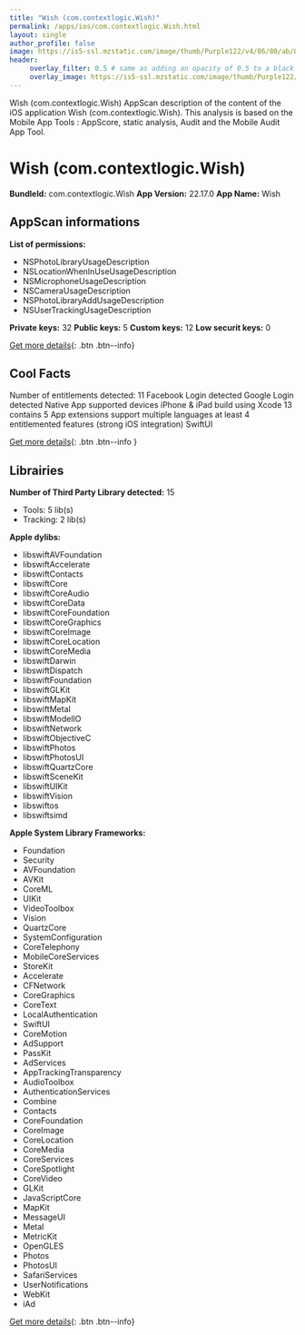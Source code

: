```yaml
---
title: "Wish (com.contextlogic.Wish)"
permalink: /apps/ios/com.contextlogic.Wish.html
layout: single
author_profile: false
image: https://is5-ssl.mzstatic.com/image/thumb/Purple122/v4/86/80/ab/8680abbd-b7fc-d7e2-94d0-6d17ff649daf/AppIcon-0-0-1x_U007emarketing-0-0-0-7-0-0-sRGB-0-0-0-GLES2_U002c0-512MB-85-220-0-0.png/512x512bb.jpg
header: 
     overlay_filter: 0.5 # same as adding an opacity of 0.5 to a black background
     overlay_image: https://is5-ssl.mzstatic.com/image/thumb/Purple122/v4/86/80/ab/8680abbd-b7fc-d7e2-94d0-6d17ff649daf/AppIcon-0-0-1x_U007emarketing-0-0-0-7-0-0-sRGB-0-0-0-GLES2_U002c0-512MB-85-220-0-0.png/512x512bb.jpg
---
```

Wish (com.contextlogic.Wish) AppScan description of the content of the iOS application Wish (com.contextlogic.Wish). This analysis is based on the Mobile App Tools : AppScore, static analysis, Audit and the Mobile Audit App Tool.

# Wish (com.contextlogic.Wish)

**BundleId:** com.contextlogic.Wish
**App Version:** 22.17.0
**App Name:** Wish


## AppScan informations 

**List of permissions:** 
- NSPhotoLibraryUsageDescription
- NSLocationWhenInUseUsageDescription
- NSMicrophoneUsageDescription
- NSCameraUsageDescription
- NSPhotoLibraryAddUsageDescription
- NSUserTrackingUsageDescription
  
  
**Private keys:** 32
**Public keys:** 5
**Custom keys:** 12
**Low securit keys:** 0
  
[Get more details](/pricing.html){: .btn .btn--info}

## Cool Facts

Number of entitlements detected: 11
Facebook Login detected
Google Login detected
Native App
supported devices iPhone & iPad
build using Xcode 13
contains 5 App extensions
support multiple languages
at least 4 entitlemented features (strong iOS integration)
SwiftUI
  
[Get more details](/pricing.html){: .btn .btn--info }

## Librairies 
**Number of Third Party Library detected:** 15
- Tools: 5 lib(s)
- Tracking: 2 lib(s)


**Apple dylibs:**
- libswiftAVFoundation
- libswiftAccelerate
- libswiftContacts
- libswiftCore
- libswiftCoreAudio
- libswiftCoreData
- libswiftCoreFoundation
- libswiftCoreGraphics
- libswiftCoreImage
- libswiftCoreLocation
- libswiftCoreMedia
- libswiftDarwin
- libswiftDispatch
- libswiftFoundation
- libswiftGLKit
- libswiftMapKit
- libswiftMetal
- libswiftModelIO
- libswiftNetwork
- libswiftObjectiveC
- libswiftPhotos
- libswiftPhotosUI
- libswiftQuartzCore
- libswiftSceneKit
- libswiftUIKit
- libswiftVision
- libswiftos
- libswiftsimd


**Apple System Library Frameworks:**
- Foundation
- Security
- AVFoundation
- AVKit
- CoreML
- UIKit
- VideoToolbox
- Vision
- QuartzCore
- SystemConfiguration
- CoreTelephony
- MobileCoreServices
- StoreKit
- Accelerate
- CFNetwork
- CoreGraphics
- CoreText
- LocalAuthentication
- SwiftUI
- CoreMotion
- AdSupport
- PassKit
- AdServices
- AppTrackingTransparency
- AudioToolbox
- AuthenticationServices
- Combine
- Contacts
- CoreFoundation
- CoreImage
- CoreLocation
- CoreMedia
- CoreServices
- CoreSpotlight
- CoreVideo
- GLKit
- JavaScriptCore
- MapKit
- MessageUI
- Metal
- MetricKit
- OpenGLES
- Photos
- PhotosUI
- SafariServices
- UserNotifications
- WebKit
- iAd


  
[Get more details](/pricing.html){: .btn .btn--info}

